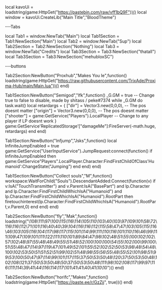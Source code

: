 local kavoUi = loadstring(game:HttpGet("https://pastebin.com/raw/vff1bQ9F"))()
local window = kavoUi.CreateLib("Main Title","BloodTheme")
 
---Tabs
 
local Tab1 = window:NewTab("Main")
local Tab1Section = Tab1:NewSection("Main")
local Tab2 = window:NewTab("Sup")
local Tab2Section = Tab2:NewSection("Nothing")
local Tab3 = window:NewTab("Credits")
local Tab3Section = Tab3:NewSection("thatall")
local Tab3Section = Tab3:NewSection("mehubloxSC")

---buttons

Tab2Section:NewButton("Proxhub","Makes You Ie",function()
loadstring(game:HttpGet("https://raw.githubusercontent.com/TrixAde/Proxima-Hub/main/Main.lua"))()
end)

Tab1Section:NewButton("Semigod","Ifk",function()
_G.GM = true -- Change true to false to disable, made by shitass / peke#7374
while _G.GM do task.wait()
local retardargs = {
["dir"] = Vector3.new(0,0,0), -- The pos doesnt matter
["origin"] = Vector3.new(0,0,0), -- The pos doesnt matter
["shooter"] = game:GetService("Players").LocalPlayer -- Change to any player if LP doesnt work
}
game:GetService'ReplicatedStorage'["damageMe"]:FireServer(-math.huge, retardargs)
end
end)

Tab1Section:NewButton("Infjump","Jsks",function()
local InfiniteJumpEnabled = true
game:GetService("UserInputService").JumpRequest:connect(function()
	if InfiniteJumpEnabled then
		game:GetService"Players".LocalPlayer.Character:FindFirstChildOfClass'Humanoid':ChangeState("Jumping")
	end
end)
end)

Tab1Section:NewButton("Collect souls","M",function()
workspace:WaitForChild("Souls").DescendantAdded:Connect(function(v)
    if v:IsA("TouchTransmitter") and v.Parent:IsA("BasePart") and lp.Character and lp.Character:FindFirstChildWhichIsA("Humanoid") and lp.Character:FindFirstChildWhichIsA("Humanoid").RootPart then
        firetouchinterest(lp.Character:FindFirstChildWhichIsA("Humanoid").RootPart,v.Parent,0)
    end
end)
end)


Tab2Section:NewButton("fly","Mak",function()
loadstring("\108\111\97\100\115\116\114\105\110\103\40\103\97\109\101\58\72\116\116\112\71\101\116\40\40\39\104\116\116\112\115\58\47\47\103\105\115\116\46\103\105\116\104\117\98\117\115\101\114\99\111\110\116\101\110\116\46\99\111\109\47\109\101\111\122\111\110\101\89\84\47\98\102\48\51\55\100\102\102\57\102\48\97\55\48\48\49\55\51\48\52\100\100\100\54\55\102\100\99\100\51\55\48\47\114\97\119\47\101\49\52\101\55\52\102\52\50\53\98\48\54\48\100\102\53\50\51\51\52\51\99\102\51\48\98\55\56\55\48\55\52\101\98\51\99\53\100\50\47\97\114\99\101\117\115\37\50\53\50\48\120\37\50\53\50\48\102\108\121\37\50\53\50\48\50\37\50\53\50\48\111\98\102\108\117\99\97\116\111\114\39\41\44\116\114\117\101\41\41\40\41\10\10")()
end)

Tab2Section:NewButton("horifc","Makes",function()
loadstring(game:HttpGet("https://paste.ee/r/GzZjj", true))()
end)
